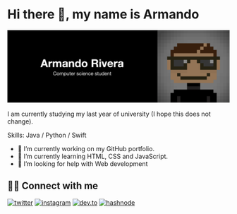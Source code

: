 # Hi there 👋, my name is Armando

![](https://raw.githubusercontent.com/mandorc/mandorc/main/assets/banner_black.png)

I am currently studying my last year of university (I hope this does not change).

Skills: Java / Python / Swift

- 🔭 I’m currently working on my GitHub portfolio. 
- 🌱 I’m currently learning HTML, CSS and JavaScript. 
- 🤔 I’m looking for help with Web development 


## 👨‍💻 Connect with me 

[![twitter](https://img.shields.io/badge/twitter-1DA1F2?style=for-the-badge&logo=twitter&logoColor=white)](https://twitter.com/)
[![instagram](https://img.shields.io/badge/Instagram-E4405F?style=for-the-badge&logo=instagram&logoColor=white)](https://instagram.com/ui.mando)
[![dev.to](https://img.shields.io/badge/dev.to-0A0A0A?style=for-the-badge&logo=devdotto&logoColor=white)](https://dev.to/mandorc)
[![hashnode](https://img.shields.io/badge/Hashnode-2962FF?style=for-the-badge&logo=hashnode&logoColor=white)](https://hashnode.com/@mandorc)
